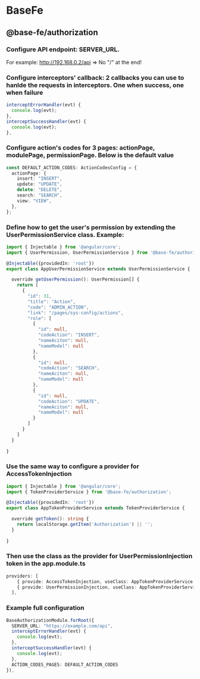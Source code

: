 # BaseFe

## @base-fe/authorization

### Configure API endpoint: SERVER_URL.

For example: http://192.168.0.2/api
=> No "/" at the end!

### Configure interceptors' callback: 2 callbacks you can use to hanlde the requests in interceptors. One when success, one when failure

```ts
interceptErrorHandler(evt) {
  console.log(evt);
},
interceptSuccessHandler(evt) {
  console.log(evt);
},
```

### Configure action's codes for 3 pages: actionPage, modulePage, permissionPage. Below is the default value

```ts
const DEFAULT_ACTION_CODES: ActionCodesConfig = {
  actionPage: {
    insert: "INSERT",
    update: "UPDATE",
    delete: "DELETE",
    search: "SEARCH",
    view: "VIEW",
  },
};
```

### Define how to get the user's permission by extending the UserPermissionService class. Example:

```ts
import { Injectable } from '@angular/core';
import { UserPermission, UserPermissionService } from '@base-fe/authorization';

@Injectable({providedIn: 'root'})
export class AppUserPermissionService extends UserPermissionService {

  override getUserPermission(): UserPermission[] {
    return [
      {
        "id": 31,
        "title": "Action",
        "code": "ADMIN_ACTION",
        "link": "/pages/sys-config/actions",
        "role": [
          {
            "id": null,
            "codeAction": "INSERT",
            "nameAciton": null,
            "nameModel": null
          },
          {
            "id": null,
            "codeAction": "SEARCH",
            "nameAciton": null,
            "nameModel": null
          },
          {
            "id": null,
            "codeAction": "UPDATE",
            "nameAciton": null,
            "nameModel": null
          }
        ]
      }
    ]
  }
  
}
```

### Use the same way to configure a provider for AccessTokenInjection

```ts
import { Injectable } from '@angular/core';
import { TokenProviderService } from '@base-fe/authorization';

@Injectable({providedIn: 'root'})
export class AppTokenProviderService extends TokenProviderService {

  override getToken(): string {
    return localStorage.getItem('Authorization') || '';
  }
   
}
```

### Then use the class as the provider for UserPermissionInjection token in the app.module.ts
```ts
providers: [
    { provide: AccessTokenInjection, useClass: AppTokenProviderService },
    { provide: UserPermissionInjection, useClass: AppTokenProviderService },
  ],
```

### Example full configuration

```ts
BaseAuthorizationModule.forRoot({
  SERVER_URL: "https://example.com/api",
  interceptErrorHandler(evt) {
    console.log(evt);
  },
  interceptSuccessHandler(evt) {
    console.log(evt);
  },
  ACTION_CODES_PAGES: DEFAULT_ACTION_CODES
}),
```

